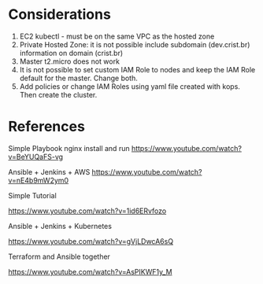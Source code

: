# Considerations

1. EC2 kubectl - must be on the same VPC as the hosted zone
1. Private Hosted Zone: it is not possible include subdomain (dev.crist.br) information on domain (crist.br)
1. Master t2.micro does not work
1. It is not possible to set custom IAM Role to nodes and keep the IAM Role default for the master. Change both.
1. Add policies or change IAM Roles using yaml file created with kops. Then create the cluster.

# References

Simple Playbook nginx install and run
https://www.youtube.com/watch?v=BeYUQaFS-vg

Ansible + Jenkins + AWS
https://www.youtube.com/watch?v=nE4b9mW2ym0

Simple Tutorial

https://www.youtube.com/watch?v=1id6ERvfozo

Ansible + Jenkins + Kubernetes

https://www.youtube.com/watch?v=gVjLDwcA6sQ

Terraform and Ansible together

https://www.youtube.com/watch?v=AsPIKWF1y_M

